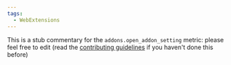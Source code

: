 ```yaml
---
tags:
  - WebExtensions
---
```


This is a stub commentary for the `addons.open_addon_setting` metric: please feel free to edit (read the
[contributing guidelines](https://github.com/mozilla/glean-annotations/blob/main/CONTRIBUTING.md)
if you haven't done this before)
